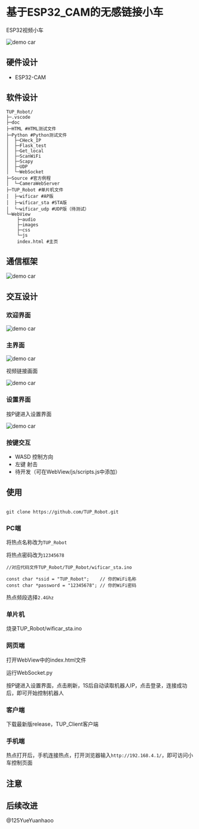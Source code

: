 # 基于ESP32_CAM的无感链接小车

ESP32视频小车

![demo car](https://cdn.jsdelivr.net/gh/yueyuanhaoo/BlogImage@main/demo_car.jpg)

## 硬件设计

- ESP32-CAM
  
## 软件设计

``` file tree
TUP_Robot/
├─.vscode
├─doc
├─HTML #HTML测试文件
├─Python #Python测试文件
│  ├─CHeck_IP
│  ├─Flask_test
│  ├─Get_local
│  ├─ScanWiFi
│  ├─Scapy
│  ├─UDP
│  └─WebSocket
├─Source #官方例程
│  └─CameraWebServer
├─TUP_Robot #单片机文件
│  ├─wificar #AP版
│  ├─wificar_sta #STA版
│  └─wificar_udp #UDP版（待测试）
└─WebView
    ├─audio
    ├─images
    ├─css
    └─js
    index.html #主页
```

## 通信框架

![demo car](https://cdn.jsdelivr.net/gh/yueyuanhaoo/BlogImage@main/frame.png)

## 交互设计

### 欢迎界面

![demo car](https://cdn.jsdelivr.net/gh/yueyuanhaoo/BlogImage@main/welcome.png)

### 主界面

![demo car](https://cdn.jsdelivr.net/gh/yueyuanhaoo/BlogImage@main/main.png)

视频链接画面

![demo car](https://cdn.jsdelivr.net/gh/yueyuanhaoo/BlogImage@main/main-2.png)

### 设置界面

按P键进入设置界面

![demo car](https://cdn.jsdelivr.net/gh/yueyuanhaoo/BlogImage@main/dialog.png)

### 按键交互

- WASD 控制方向
- 左键 射击
- 待开发（可在WebView/js/scripts.js中添加）

## 使用

``` git bash

git clone https://github.com/TUP_Robot.git

```

### PC端

将热点名称改为`TUP_Robot`

将热点密码改为`12345678`

``` windows
//对应代码文件TUP_Robot/TUP_Robot/wificar_sta.ino

const char *ssid = "TUP_Robot";    // 你的WiFi名称
const char *password = "12345678"; // 你的WiFi密码

```

热点频段选择`2.4Ghz`

### 单片机

烧录TUP_Robot/wificar_sta.ino

### 网页端

打开WebView中的index.html文件

运行WebSocket.py

按P键进入设置界面，点击刷新，1S后自动读取机器人IP，点击登录，连接成功后，即可开始控制机器人

### 客户端

下载最新版release，TUP_Client客户端

### 手机端

热点打开后，手机连接热点，打开浏览器输入`http://192.168.4.1/`，即可访问小车控制页面

## 注意

## 后续改进

@125YueYuanhaoo
